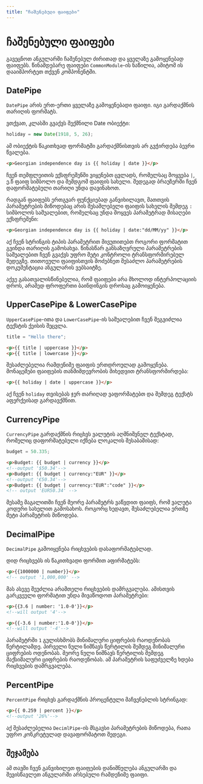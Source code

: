 ```yaml
---
title: "ჩაშენებული ფაიფები"
---
```


# ჩაშენებული ფაიფები

გავეცნოთ ანგულარში ჩაშენებულ ძირითად და ყველაზე გამოყენებად ფაიფებს.
წინამდებარე ფაიფები `CommonModule`-ის ნაწილია, ამიტომ ის დააიმპორტეთ
თქვენ კომპონენტში.

## DatePipe

`DatePipe` არის ერთ-ერთი ყველაზე გამოყენებადი ფაიფი. იგი გარდაქმნის
თარიღის ფორმატს.

ვთქვათ, კლასში გვაქვს შექმნილი Date ობიექტი:

```ts
holiday = new Date(1918, 5, 26);
```

ამ ობიექტის წაკითხვად ფორმატში გარდაქმნისთვის არ გვჭირდება ბევრი წვალება.

```html
<p>Georgian independence day is {{ holiday | date }}</p>
```

ჩვენ თემფლეითის ექსფრეშენში ვიყენებთ ცვლადს, რომელსაც მოყვება `|`,
ე.წ ფაიფ სიმბოლო და შემდგომ ფაიფის სახელი. შედეგად ბრაუზერში ჩვენ
დაფორმატებული თარიღი უნდა დავინახოთ.

რადგან ფაიფებს ერთგვარ ფუნქციებად განვიხილავთ, მათთვის პარამეტრების
მიწოდებაც არის შესაშლებელი ფაიფის სახელის შემდეგ `:` სიმბოლოს საშუალებით,
რომელსაც უნდა მოყვეს პარამეტრად მისაღები ექსფრეშენი:

```html
<p>Georgian independence day is {{ holiday | date:"dd/MM/yy" }}</p>
```

აქ ჩვენ სტრინგის ტიპის პარამეტრით მივუთითებთ როგორი ფორმატით გვინდა თარიღის
გამოსახვა.
წინასწარ განსაზღვრული პარამეტრების საშუალებით ჩვენ გვაქვს უფრო მეტი კონტროლი
ტრანსფორმირებულ შედეგზე. თითოეული ფაიფისთვის მოძებნეთ შესაძლო პარამეტრების
დოკუმენტაცია ანგულარის ვებსაიტზე.

აქვე გასათვალისწინებელია, რომ ფაიფები არა მხოლოდ ინტერპოლაციის დროს, არამედ
ფროფერთი ბაინდინგის დროსაც გამოიყენება.

## UpperCasePipe & LowerCasePipe

`UpperCasePipe`-ითა და `LowerCasePipe`-ის საშუალებით ჩვენ შეგვიძლია ტექსტის
ქეისის შეცვლა.

```ts
title = "Hello there";
```

```html
<p>{{ title | uppercase }}</p>
<p>{{ title | lowercase }}</p>
```

შესაძლებელია რამდენიმე ფაიფის ერთდროულად გამოყენება. მონაცემები ფაიფების თანმიმდევრობის
მიხედვით ტრანსფორმირდება:

```html
<p>{{ holiday | date | uppercase }}</p>
```

აქ ჩვენ `holiday` თვისებას ჯერ თარიღად ვაფორმატებთ და შემდეგ ტექსტს აფერქეისად გარდავქმნით.

## CurrencyPipe

`CurrencyPipe` გარდაქმნის რიცხვს ვალუტის აღმნიშვნელ ტექსტად, რომელიც დაფორმატებული
იქნება ლოკალის შესაბამისად:

```ts
budget = 50.335;
```

```html
<p>Budget: {{ budget | currency }}</p>
<!--output '$50.34'-->
<p>Budget: {{ budget | currency:"EUR" }}</p>
<!--output '€50.34'-->
<p>Budget: {{ budget | currency:"EUR":"code" }}</p>
<!-- output 'EUR50.34' -->
```

მესამე მაგალითში ჩვენ მეორე პარამეტრს ვაწვდით ფაიფს, რომ ვალუტა
კოდური სახელით გამოსახოს. როგორც ხედავთ, შესაძლებელია ერთზე
მეტი პარამეტრის მიწოდება.

## DecimalPipe

`DecimalPipe` გამოიყენება რიცხვების დასაფორმატებლად.

დიდ რიცხვებს ის წაკითხვადი ფორმით აფირმატებს:

```html
<p>{{1000000 | number}}</p>
<!-- output '1,000,000' -->
```

მას ასევე შეუძლია არამთელი რიცხვების დამრგვალება. ამისთვის
გარკვეული ფორმატით უნდა მივაწოდოთ პარამეტრები:

```html
<p>{{3.6 | number: '1.0-0'}}</p>
<!--will output '4'-->

<p>{{-3.6 | number:'1.0-0'}}</p>
<!--will output '-4'-->
```

პარამეტრში `1` გულისხმობს მინიმალური ციფრების რაოდენობას წერტილამდე.
პირველი ნული ნიშნავს წერტილის შემდეგ მინიმალური ციფრების ოდენობას.
მეორე ნული ნიშნავს წერტილის შემდეგ მაქსიმალური ციფრების რაოდენობას.
ამ პარამეტრის საფუძველზე ხდება რიცხვების დამრგვალება.

## PercentPipe

`PercentPipe` რიცხვს გარდაქმნის პროცენტული მაჩვენებლის სტრინგად:

```html
<p>{{ 0.259 | percent }}</p>
<!--output '26%'-->
```

აქ შესაძლებელია `DecimlPipe`-ის მსგავსი პარამეტრების მიწოდება, რათა
უფრო კონკრეტულად დავაფორმატოთ შედეგი.

## შეჯამება

ამ თავში ჩვენ განვიხილეთ ფაიფების დანიშნულება ანგულარში და შევისწავლეთ
ანგულარში არსებული რამდენიმე ფაიფი.
